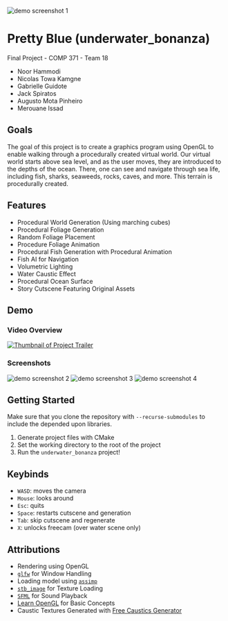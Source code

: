 ![demo screenshot 1](https://github.com/Augusto-Concordia/underwater_bonanza/assets/33916325/f748500b-7286-4c20-bbca-33eaf91bd0da)

# Pretty Blue (underwater_bonanza)
Final Project - COMP 371 - Team 18

- Noor Hammodi
- Nicolas Towa Kamgne
- Gabrielle Guidote
- Jack Spiratos
- Augusto Mota Pinheiro
- Merouane Issad

## Goals
The goal of this project is to create a graphics program using OpenGL to enable walking through a procedurally created virtual world. Our virtual world starts above sea level, and as the user moves, they are introduced to the depths of the ocean. There, one can see and navigate through sea life, including fish, sharks, seaweeds, rocks, caves, and more. This terrain is procedurally created.

## Features
* Procedural World Generation (Using marching cubes)
* Procedural Foliage Generation
* Random Foliage Placement
* Procedure Foliage Animation
* Procedural Fish Generation with Procedural Animation
* Fish AI for Navigation
* Volumetric Lighting
* Water Caustic Effect
* Procedural Ocean Surface
* Story Cutscene Featuring Original Assets

## Demo
### Video Overview
[![Thumbnail of Project Trailer](https://img.youtube.com/vi/eNTy1FF-BFI/0.jpg)](https://www.youtube.com/watch?v=eNTy1FF-BFI)

### Screenshots

![demo screenshot 2](https://github.com/Augusto-Concordia/underwater_bonanza/assets/33916325/448bbf30-4293-4bb7-bb81-68c2d9d54bf3)
![demo screenshot 3](https://github.com/Augusto-Concordia/underwater_bonanza/assets/33916325/cfc569ea-b497-401f-aa37-38eb258adafa)
![demo screenshot 4](https://github.com/Augusto-Concordia/underwater_bonanza/assets/33916325/75effe78-d79e-47a4-932d-96d5755b588b)


## Getting Started
Make sure that you clone the repository with `--recurse-submodules` to include the depended upon libraries.

1. Generate project files with CMake
2. Set the working directory to the root of the project
3. Run the `underwater_bonanza` project!

## Keybinds
* `WASD`: moves the camera
* `Mouse`: looks around
* `Esc`: quits
* `Space`: restarts cutscene and generation
* `Tab`: skip cutscene and regenerate
* `X`: unlocks freecam (over water scene only)

## Attributions
* Rendering using OpenGL
* [`glfw`](https://www.glfw.org/) for Window Handling
* Loading model using [`assimp`](https://www.assimp.org/)
* [`stb_image`](https://github.com/nothings/stb) for Texture Loading
* [`SFML`](https://www.sfml-dev.org/) for Sound Playback
* [Learn OpenGL](https://learnopengl.com/) for Basic Concepts
* Caustic Textures Generated with [Free Caustics Generator](https://www.cathalmcnally.com/news/free-caustics-generator/)


